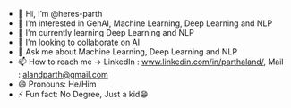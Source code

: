 - 👋 Hi, I’m @heres-parth
- 👀 I’m interested in GenAI, Machine Learning, Deep Learning and NLP
- 🌱 I’m currently learning Deep Learning and NLP
- 💞️ I’m looking to collaborate on AI
- 💬 Ask me about Machine Learning, Deep Learning and NLP
- 📫 How to reach me -> LinkedIn : www.linkedin.com/in/parthaland/, Mail : alandparth@gmail.com
- 😄 Pronouns: He/Him
- ⚡ Fun fact: No Degree, Just a kid😁

<!---
heres-parth/heres-parth is a ✨ special ✨ repository because its `README.md` (this file) appears on your GitHub profile.
You can click the Preview link to take a look at your changes.
--->
